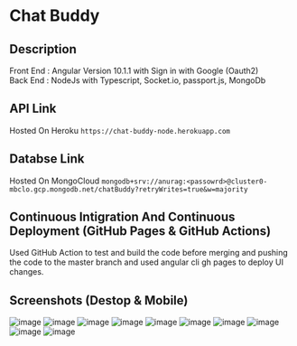 # Chat Buddy

## Description
Front End : Angular Version 10.1.1 with Sign in with Google (Oauth2) <br>
Back End : NodeJs with Typescript, Socket.io, passport.js, MongoDb

## API Link

Hosted On Heroku `https://chat-buddy-node.herokuapp.com`

## Databse Link

Hosted On MongoCloud `mongodb+srv://anurag:<passowrd>@cluster0-mbclo.gcp.mongodb.net/chatBuddy?retryWrites=true&w=majority`

## Continuous Intigration And Continuous Deployment (GitHub Pages & GitHub Actions)
Used GitHub Action to test and build the code before merging and pushing the code to the master branch and used angular cli gh pages to deploy UI changes. 

## Screenshots (Destop & Mobile)
![image](https://user-images.githubusercontent.com/40962778/93569806-b507c600-f9af-11ea-80eb-c7aa11bb1fcb.png)
![image](https://user-images.githubusercontent.com/40962778/93569828-bf29c480-f9af-11ea-913b-580a9ca3c6b3.png)
![image](https://user-images.githubusercontent.com/40962778/93569912-da94cf80-f9af-11ea-83e8-6dc6682b5e88.png)
![image](https://user-images.githubusercontent.com/40962778/93569999-f8623480-f9af-11ea-9acd-4d1d071e4713.png)
![image](https://user-images.githubusercontent.com/40962778/93570028-04e68d00-f9b0-11ea-9366-fbaf636781ca.png)
![image](https://user-images.githubusercontent.com/40962778/93570087-1d56a780-f9b0-11ea-904b-22599ab77121.png)
![image](https://user-images.githubusercontent.com/40962778/93570127-2ba4c380-f9b0-11ea-9b38-c79dea67379b.png)
![image](https://user-images.githubusercontent.com/40962778/93570166-39f2df80-f9b0-11ea-8310-7ea5f3219bc7.png)
![image](https://user-images.githubusercontent.com/40962778/93570195-437c4780-f9b0-11ea-847b-40f514f69af0.png)
![image](https://user-images.githubusercontent.com/40962778/93570245-5727ae00-f9b0-11ea-80e9-f63afae8380b.png)


